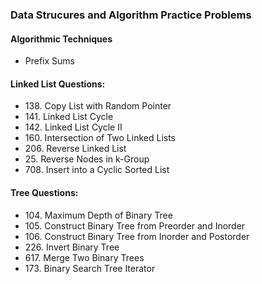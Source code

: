<h3>Data Strucures and Algorithm Practice Problems</h3>

<h4>Algorithmic Techniques </h4>
<ul>
  <li>Prefix Sums</li>

</ul>

<h4>Linked List Questions:</h4>
<ul>
  <li>138. Copy List with Random Pointer </li>
  <li>141. Linked List Cycle </li>
  <li>142. Linked List Cycle II</li>
  <li>160. Intersection of Two Linked Lists</li>
  <li>206. Reverse Linked List</li>
  <li>25. Reverse Nodes in k-Group</li>
  <li>708. Insert into a Cyclic Sorted List</li>
</ul>

<h4>Tree Questions: </h4>
<ul>
  <li>104. Maximum Depth of Binary Tree</li>
  <li>105. Construct Binary Tree from Preorder and Inorder</li>
  <li>106. Construct Binary Tree from Inorder and Postorder </li>
  <li>226. Invert Binary Tree</li>
  <li>617. Merge Two Binary Trees</li>
  <li>173. Binary Search Tree Iterator</li>
  
</ul>
  
